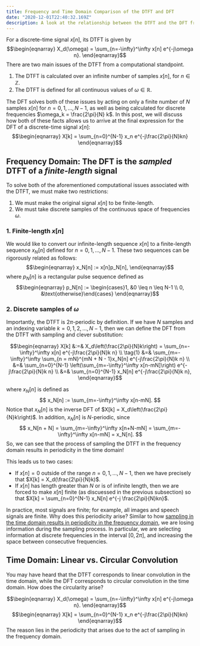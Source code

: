 ```yaml
---
title: Frequency and Time Domain Comparison of the DTFT and DFT
date: "2020-12-01T22:40:32.169Z"
description: A look at the relationship between the DTFT and the DFT from a frequency and time domain perspective.
---
```


For a discrete-time signal $x[n]$, its DTFT is given by
$$\begin{eqnarray}
X_d(\omega) = \sum_{n=-\infty}^\infty x[n] e^{-j\omega n}.
\end{eqnarray}$$
There are two main issues of the DTFT from a computational standpoint. 
1. The DTFT is calculated over an infinite number of samples $x[n]$, for $n \in \mathbb{Z}$.
2. The DTFT is defined for all continuous values of $\omega \in \mathbb{R}$.

The DFT solves both of these issues by acting on only a finite number of $N$ samples $x[n]$ for $n=0, 1, ..., N-1$, as well as being calculated for discrete frequencies $\omega_k = \frac{2\pi}{N} k$. In this post, we will discuss how both of these facts allows us to arrive at the final expression for the DFT of a discrete-time signal $x[n]$:
$$\begin{eqnarray}
X[k] = \sum_{n=0}^{N-1} x_n e^{-j\frac{2\pi}{N}kn}
\end{eqnarray}$$

## Frequency Domain: The DFT is the *sampled* DTFT of a *finite-length* signal
To solve both of the aforementioned computational issues associated with the DTFT, we must make two restrictions:
1. We must make the original signal $x[n]$ to be finite-length.
2. We must take discrete samples of the continuous space of frequencies $\omega$.

### 1. Finite-length $x[n]$
We would like to convert our infinite-length sequence $x[n]$ to a finite-length sequence $x_N[n]$ defined for $n=0, 1, ..., N-1$. These two sequences can be rigorously related as follows:
$$\begin{eqnarray}
x_N[n] := x[n]p_N[n],
\end{eqnarray}$$
where $p_N[n]$ is a rectangular pulse sequence defined as
$$\begin{eqnarray}
p_N[n] := \begin{cases}1, &0 \leq n \leq N-1 \\ 0, &\text{otherwise}\end{cases}
\end{eqnarray}$$
### 2. Discrete samples of $\omega$
Importantly, the DTFT is $2\pi$-periodic by definition. If we have $N$ samples and an indexing variable $k=0, 1, 2, ..., N-1$, then we can define the DFT from the DTFT with sampling and clever substitution:

$$\begin{eqnarray}
X[k] &:=& X_d\left(\frac{2\pi}{N}k\right) = \sum_{n=-\infty}^\infty x[n] e^{-j\frac{2\pi}{N}k n} \\ \tag{1}
 &=& \sum_{m=-\infty}^\infty \sum_{n = mN}^{mN + N - 1}x_N[n] e^{-j\frac{2\pi}{N}k n} \\
 &=& \sum_{n=0}^{N-1} \left(\sum_{m=-\infty}^\infty x[n-mN]\right) e^{-j\frac{2\pi}{N}k n} \\
 &=& \sum_{n=0}^{N-1} x_N[n] e^{-j\frac{2\pi}{N}k n},
\end{eqnarray}$$ 

where $x_N[n]$ is defined as
$$
x_N[n] := \sum_{m=-\infty}^\infty x[n-mN].
$$
Notice that $x_N[n]$ is the inverse DFT of $X[k] = X_d\left(\frac{2\pi}{N}k\right)$. In addition, $x_N[n]$ is $N$-periodic, since
$$
x_N[n + N] = \sum_{m=-\infty}^\infty x[n+N-mN] = \sum_{m=-\infty}^\infty x[n-mN] = x_N[n].
$$
So, we can see that the process of sampling the DTFT in the frequency domain results in periodicity in the time domain! 

This leads us to two cases:
+ If $x[n] = 0$ outside of the range $n = 0, 1, ..., N-1$, then we have precisely that $X[k] = X_d(\frac{2\pi}{N}k)$.
+ If $x[n]$ has length greater than $N$ or is of infinite length, then we are forced to make $x[n]$ finite (as discuessed in the previous subsection) so that $X[k] = \sum_{n=0}^{N-1} x_N[n] e^{-j \frac{2\pi}{N}kn}$.

In practice, most signals are finite; for example, all images and speech signals are finite.
Why does this periodicity arise? Similar to how [sampling in the time domain results in periodicity in the frequency domain](https://www.alanqwang.com/posts/sampling-reconstruction-and-the-nyquist-rate/), we are losing information during the sampling process. In particular, we are selecting information at discrete frequencies in the interval $[0, 2\pi]$, and increasing the space between consecutive frequencies.

## Time Domain: Linear vs. Circular Convolution
You may have heard that the DTFT corresponds to linear convolution in the time domain, while the DFT corresponds to circular convolution in the time domain. How does the circularity arise?

$$\begin{eqnarray}
X_d(\omega) = \sum_{n=-\infty}^\infty x[n] e^{-j\omega n}.
\end{eqnarray}$$
$$\begin{eqnarray}
X[k] = \sum_{n=0}^{N-1} x_n e^{-j\frac{2\pi}{N}kn}
\end{eqnarray}$$
The reason lies in the periodicity that arises due to the act of sampling in the frequency domain.
